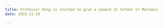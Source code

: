 ```yaml
---
title: Professor Dong is invited to give a speech at School of Mechanical Engineering, Shanghai Jiao Tong University.
date: 2023-11-29

---
```


<!--more-->